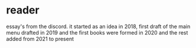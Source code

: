 # reader
essay's from the discord. it started as an idea in 2018, first  draft of the main menu drafted in 2019 and the first books were formed in 2020 and the rest added from 2021 to present

